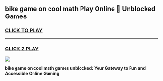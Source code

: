 
## bike game on cool math Play Online 👋 Unblocked Games
<h3>
<a href="https://news.freeplayer.one?title=bike_game_on_cool_math&ref=17CMG">CLICK TO PLAY</a></h3>
<hr>

<h3>
<a href="https://news.freeplayer.one?title=bike_game_on_cool_math&ref=17CMG">CLICK 2 PLAY</a>
  
</h3>

<a href="https://news.freeplayer.one?title=bike_game_on_cool_math&ref=17CMG/"><img src="https://clearcache.store/games.png"></a>


**bike game on cool math games unblocked: Your Gateway to Fun and Accessible Online Gaming**
